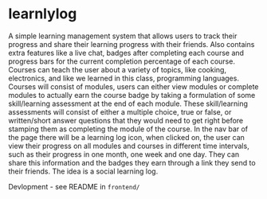 # learnlylog
A simple learning management system that allows users to track their progress and share their learning progress with their friends. Also contains extra features like a live chat, badges after completing each course and progress bars for the current completion percentage of each course. Courses can teach the user about a variety of topics, like cooking, electronics, and like we learned in this class, programming languages. Courses will consist of modules, users can either view modules or complete modules to actually earn the course badge by taking a formulation of some skill/learning assessment at the end of each module. These skill/learning assessments will consist of either a multiple choice, true or false, or written/short answer questions that they would need to get right before stamping them as completing the module of the course. In the nav bar of the page there will be a learning log icon, when clicked on, the user can view their progress on all modules and courses in different time intervals, such as their progress in one month, one week and one day. They can share this information and the badges they earn through a link they send to their friends. The idea is a social learning log.


Devlopment - see README in `frontend/`

